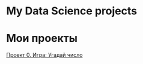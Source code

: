 # My Data Science projects

# Мои проекты
[Проект 0. Игра: Угадай число](https://github.com/SmuKkii/BBB/tree/main/Game)  



